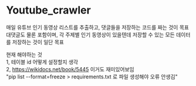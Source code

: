 # Youtube_crawler

매일 유튜브 인기 동영상 리스트를 추출하고, 댓글들을 저장하는 코드를 짜는 것이 목표  
대댓글도 물론 포함이며, 각 주제별 인기 동영상이 있을텐데 저장할 수 있는 모든 데이터를 저장하는 것이 일단 목표

현재 해야하는 것  
1, 테이블 id 어떻게 설정할지 생각  
2, https://wikidocs.net/book/5445  이거도 재미있어보임  
"pip list --format=freeze > requirements.txt 로 파일 생성해야 오류 안생김"